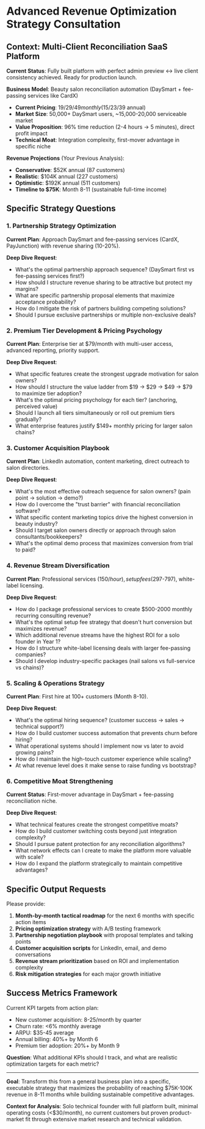 # Advanced Revenue Optimization Strategy Consultation

## Context: Multi-Client Reconciliation SaaS Platform

**Current Status**: Fully built platform with perfect admin preview ↔ live client consistency achieved. Ready for production launch.

**Business Model**: Beauty salon reconciliation automation (DaySmart + fee-passing services like CardX)
- **Current Pricing**: $19/$29/$49 monthly ($15/$23/$39 annual)
- **Market Size**: 50,000+ DaySmart users, ~15,000-20,000 serviceable market
- **Value Proposition**: 96% time reduction (2-4 hours → 5 minutes), direct profit impact
- **Technical Moat**: Integration complexity, first-mover advantage in specific niche

**Revenue Projections** (Your Previous Analysis):
- **Conservative**: $52K annual (87 customers)
- **Realistic**: $104K annual (227 customers) 
- **Optimistic**: $192K annual (511 customers)
- **Timeline to $75K**: Month 8-11 (sustainable full-time income)

## Specific Strategy Questions

### 1. **Partnership Strategy Optimization**

**Current Plan**: Approach DaySmart and fee-passing services (CardX, PayJunction) with revenue sharing (10-20%).

**Deep Dive Request**:
- What's the optimal partnership approach sequence? (DaySmart first vs fee-passing services first?)
- How should I structure revenue sharing to be attractive but protect my margins?
- What are specific partnership proposal elements that maximize acceptance probability?
- How do I mitigate the risk of partners building competing solutions?
- Should I pursue exclusive partnerships or multiple non-exclusive deals?

### 2. **Premium Tier Development & Pricing Psychology**

**Current Plan**: Enterprise tier at $79/month with multi-user access, advanced reporting, priority support.

**Deep Dive Request**:
- What specific features create the strongest upgrade motivation for salon owners?
- How should I structure the value ladder from $19 → $29 → $49 → $79 to maximize tier adoption?
- What's the optimal pricing psychology for each tier? (anchoring, perceived value)
- Should I launch all tiers simultaneously or roll out premium tiers gradually?
- What enterprise features justify $149+ monthly pricing for larger salon chains?

### 3. **Customer Acquisition Playbook**

**Current Plan**: LinkedIn automation, content marketing, direct outreach to salon directories.

**Deep Dive Request**:
- What's the most effective outreach sequence for salon owners? (pain point → solution → demo?)
- How do I overcome the "trust barrier" with financial reconciliation software?
- What specific content marketing topics drive the highest conversion in beauty industry?
- Should I target salon owners directly or approach through salon consultants/bookkeepers?
- What's the optimal demo process that maximizes conversion from trial to paid?

### 4. **Revenue Stream Diversification**

**Current Plan**: Professional services ($150/hour), setup fees ($297-797), white-label licensing.

**Deep Dive Request**:
- How do I package professional services to create $500-2000 monthly recurring consulting revenue?
- What's the optimal setup fee strategy that doesn't hurt conversion but maximizes revenue?
- Which additional revenue streams have the highest ROI for a solo founder in Year 1?
- How do I structure white-label licensing deals with larger fee-passing companies?
- Should I develop industry-specific packages (nail salons vs full-service vs chains)?

### 5. **Scaling & Operations Strategy**

**Current Plan**: First hire at 100+ customers (Month 8-10).

**Deep Dive Request**:
- What's the optimal hiring sequence? (customer success → sales → technical support?)
- How do I build customer success automation that prevents churn before hiring?
- What operational systems should I implement now vs later to avoid growing pains?
- How do I maintain the high-touch customer experience while scaling?
- At what revenue level does it make sense to raise funding vs bootstrap?

### 6. **Competitive Moat Strengthening**

**Current Status**: First-mover advantage in DaySmart + fee-passing reconciliation niche.

**Deep Dive Request**:
- What technical features create the strongest competitive moats?
- How do I build customer switching costs beyond just integration complexity?
- Should I pursue patent protection for any reconciliation algorithms?
- What network effects can I create to make the platform more valuable with scale?
- How do I expand the platform strategically to maintain competitive advantages?

## Specific Output Requests

Please provide:

1. **Month-by-month tactical roadmap** for the next 6 months with specific action items
2. **Pricing optimization strategy** with A/B testing framework
3. **Partnership negotiation playbook** with proposal templates and talking points
4. **Customer acquisition scripts** for LinkedIn, email, and demo conversations
5. **Revenue stream prioritization** based on ROI and implementation complexity
6. **Risk mitigation strategies** for each major growth initiative

## Success Metrics Framework

Current KPI targets from action plan:
- New customer acquisition: 8-25/month by quarter
- Churn rate: <6% monthly average  
- ARPU: $35-45 average
- Annual billing: 40%+ by Month 6
- Premium tier adoption: 20%+ by Month 9

**Question**: What additional KPIs should I track, and what are realistic optimization targets for each metric?

---

**Goal**: Transform this from a general business plan into a specific, executable strategy that maximizes the probability of reaching $75K-100K revenue in 8-11 months while building sustainable competitive advantages.

**Context for Analysis**: Solo technical founder with full platform built, minimal operating costs (<$30/month), no current customers but proven product-market fit through extensive market research and technical validation. 
